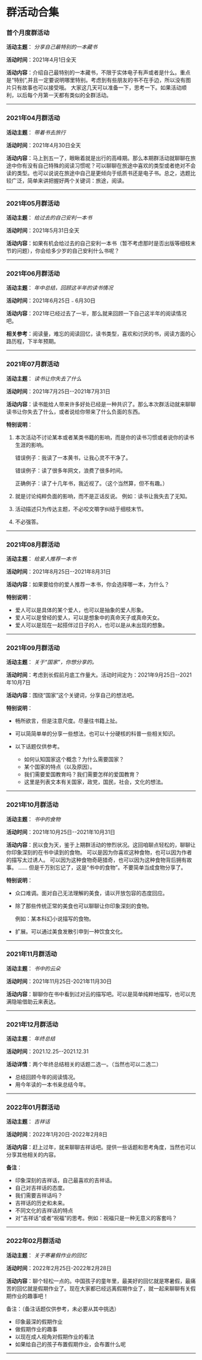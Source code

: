 # 群活动合集



### 首个月度群活动
**活动主题**： _分享自己最特别的一本藏书_

**活动时间**：2021年4月1日全天

**活动内容**：介绍自己最特别的一本藏书，不限于实体电子有声或者是什么。重点是“特别”,并且一定要说明哪里特别。考虑到有些朋友的书不在手边，所以没有图片只有故事也可以接受哦。
大家这几天可以准备一下，思考一下。如果活动顺利，以后每个月第一天都有类似的全群活动。

****

### 2021年04月群活动
**活动主题**： _带着书去旅行_ 

**活动时间**：2021年4月30日全天

**活动内容**：马上到五一了，眼瞅着就是出行的高峰期。那么本期群活动就聊聊在旅途中你有没有自己特殊的阅读习惯呢？可以聊聊在旅途中喜欢的类型或者绝对不会读的类型。也可以说说在旅途中自己是更倾向于纸质书还是电子书。总之，选题比较广泛，简单来讲把握好两个关键词：旅途，阅读。

****

### 2021年05月群活动
**活动主题**： _给过去的自己安利一本书_ 

**活动时间**：2021年5月31日全天

**活动内容**：如果有机会给过去的自己安利一本书（暂不考虑那时是否出版等细枝末节的问题），你会给多少岁的自己安利什么书呢？

****

### 2021年06月群活动

**活动主题**： _年中总结，回顾这半年的读书情况_ 

**活动时间**：2021年6月25日﹣6月30日

**活动内容**：2021年已经过去了一半，那么就来回顾一下自己这半年的阅读情况吧。

**相关参考**：阅读量，难忘的阅读回忆，读书类型，喜欢和讨厌的书，阅读方面的心路历程，下半年预期。

****

### 2021年07月群活动
**活动主题**： _读书让你失去了什么_ 

**活动时间**：2021年7月25日--2021年7月31日

**活动内容**：读书能给人带来许多好处已经是一种共识了。那么本次群活动就来聊聊读书让你失去了什么，或者说给你带来了什么负面的东西。

**特别说明**：

1. 本次活动不讨论某本或者某类书籍的影响，而是你的读书习惯或者说你的读书生涯的影响。  

    错误例子：我读了一本黄书，让我心灵不干净了。

    错误例子：读了很多年网文，浪费了很多时间。

    正确例子：读了十几年书，我近视了。（这个当然算，但不有趣。）

2. 就是讨论纯粹负面的影响，而不是正话反说。
例如：读书让我失去了无知。
3. 活动描述只为传达主题，不必咬文嚼字纠结于细枝末节。
4. 不必强答。

****

### 2021年08月群活动

**活动主题**： _给爱人推荐一本书_ 

**活动时间**：2021年8月25日--2021年8月31日

**活动内容**：如果要给你的爱人推荐一本书，你会选择哪一本，为什么？

**特别说明**：

- 爱人可以是具体的某个爱人，也可以是抽象的爱人形象。
- 爱人可以是曾经的爱人，可以是想象中的真命天子或真命天女。
- 爱人可以是现在一起搭伴过日子的人，也可以是从未出现的想象。

****

### 2021年09月群活动
**活动主题**： _关于“国家”，你想分享的。_ 

**活动时间**：考虑到长假前月底工作量大。活动时间定为：2021年9月25日--2021年10月7日

**活动内容**：围绕“国家”这个关键词，分享自己的想法吧。

**特别说明**：

- 畅所欲言，但是注意尺度。尽量往书籍上扯。
- 可以简简单单的分享一些想法，也可以十分硬核的科普一些相关知识。
- 以下话题仅供参考。

    - 如何认知国家这个概念？为什么需要国家？
    - 某个国家的特点（以及原因）。
    - 我们需要爱国教育吗？我们需要怎样的爱国教育？
    - 这里是列表文本有关国家，政党，国民，社会，文化的想法。

****

### 2021年10月群活动
**活动主题**： _书中的食物_ 

**活动时间**：2021年10月25日--2021年10月31日

**活动内容**：民以食为天，鉴于上期群活动的惨烈状况。这回咱聊点轻松的，聊聊让你印象深刻的在书中读到的食物。
可以是因为你喜欢这种食物，也可以因为作者的描写太过诱人。
可以因为这种食物奇葩猎奇，也可以因为这种食物背后拥有故事。
……
但是千万别忘记了，这是“书中的食物”。不要简单当成食物分享了。

**特别说明**：

- 众口难调。面对自己无法理解的美食，请以开放包容的态度回应。
- 除了那些传统正常的美食也可以聊聊让你印象深刻的食物。

    例如：某本科幻小说描写的食物。
- 扩展。可以通过美食发散引申到一种饮食文化。

****

### 2021年11月群活动
**活动主题**： _书中的云朵_ 

**活动时间**：2021年11月25日-2021年11月30日

**活动内容**：聊聊你在书中看到过对云的描写吧。可以是简单纯粹地描写，也可以充满隐喻借助云来表达。

****

### 2021年12月群活动
**活动主题**： _年终总结_ 

**活动时间**：2021.12.25--2021.12.31

**活动详情**：两个年终总结相关的话题二选一。（当然也可以二选二）

- 总结回顾今年的阅读情况。
- 用今年读的一本书来总结今年。

****

### 2022年01月群活动
**活动主题**： _吉祥话_ 

**活动时间**：2022年1月20日-2022年2月8日

**活动内容**：赶上过年，就来聊聊吉祥话吧。提供一些话题和思考角度，当然也可以分享其他相关的内容。

**备注**：

- 印象深刻的吉祥话，自己最喜欢的吉祥话。
- 自己对吉祥话的态度。
- 我们需要吉祥话吗？
- 吉祥话的历史和未来。
- 不同文化的吉祥话的特点
- 对“吉祥话”或者“祝福”的思考。例如：祝福只是一种无意义的客套吗？

****

### 2022年02月群活动
**活动主题**： _关于寒暑假作业的回忆_ 

**活动时间**：2022年2月25日-2022年2月28日

**活动内容**：聊个轻松一点的。中国孩子的童年里，最美好的回忆就是寒暑假，最痛苦的回忆就是假期作业了。现在大家都已经远离假期作业了，就一起来聊聊有关假期作业的趣事吧！

备注：（备注话题仅供参考，未必要从其中挑选）

- 印象最深的假期作业
- 做假期作业的趣事
- 以现在成人视角对假期作业的看法
- 如果给自己的孩子布置假期作业，会布置什么呢
****



